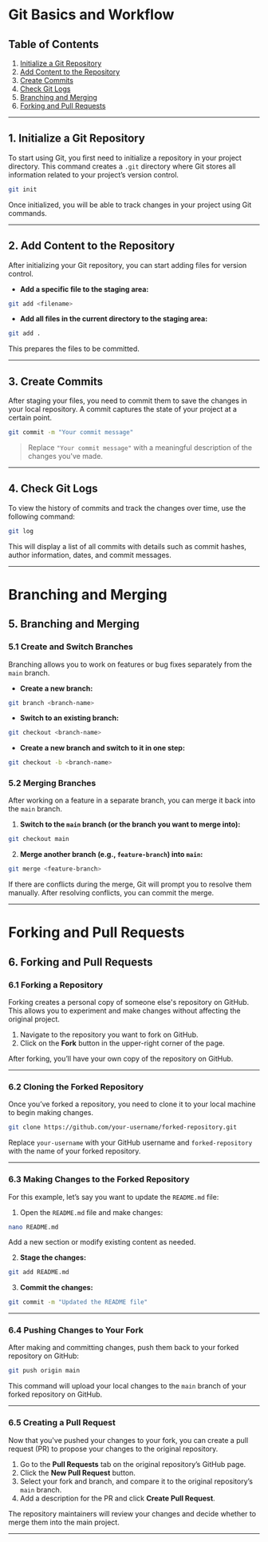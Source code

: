
# Git Basics and Workflow

## Table of Contents
1. [Initialize a Git Repository](#1-initialize-a-git-repository)
2. [Add Content to the Repository](#2-add-content-to-the-repository)
3. [Create Commits](#3-create-commits)
4. [Check Git Logs](#4-check-git-logs)
5. [Branching and Merging](#5-branching-and-merging)
6. [Forking and Pull Requests](#6-forking-and-pull-requests)

---

## 1. Initialize a Git Repository

To start using Git, you first need to initialize a repository in your project directory. This command creates a `.git` directory where Git stores all information related to your project’s version control.

```bash
git init
```

Once initialized, you will be able to track changes in your project using Git commands.

---

## 2. Add Content to the Repository

After initializing your Git repository, you can start adding files for version control.

- **Add a specific file to the staging area:**

```bash
git add <filename>
```

- **Add all files in the current directory to the staging area:**

```bash
git add .
```

This prepares the files to be committed.

---

## 3. Create Commits

After staging your files, you need to commit them to save the changes in your local repository. A commit captures the state of your project at a certain point.

```bash
git commit -m "Your commit message"
```

> Replace `"Your commit message"` with a meaningful description of the changes you've made.

---

## 4. Check Git Logs

To view the history of commits and track the changes over time, use the following command:

```bash
git log
```

This will display a list of all commits with details such as commit hashes, author information, dates, and commit messages.

---

# Branching and Merging

## 5. Branching and Merging

### 5.1 Create and Switch Branches

Branching allows you to work on features or bug fixes separately from the `main` branch.

- **Create a new branch:**

```bash
git branch <branch-name>
```

- **Switch to an existing branch:**

```bash
git checkout <branch-name>
```

- **Create a new branch and switch to it in one step:**

```bash
git checkout -b <branch-name>
```

### 5.2 Merging Branches

After working on a feature in a separate branch, you can merge it back into the `main` branch.

1. **Switch to the `main` branch (or the branch you want to merge into):**

```bash
git checkout main
```

2. **Merge another branch (e.g., `feature-branch`) into `main`:**

```bash
git merge <feature-branch>
```

If there are conflicts during the merge, Git will prompt you to resolve them manually. After resolving conflicts, you can commit the merge.

---

# Forking and Pull Requests

## 6. Forking and Pull Requests

### 6.1 Forking a Repository

Forking creates a personal copy of someone else's repository on GitHub. This allows you to experiment and make changes without affecting the original project.

1. Navigate to the repository you want to fork on GitHub.
2. Click on the **Fork** button in the upper-right corner of the page.

After forking, you’ll have your own copy of the repository on GitHub.

---

### 6.2 Cloning the Forked Repository

Once you’ve forked a repository, you need to clone it to your local machine to begin making changes.

```bash
git clone https://github.com/your-username/forked-repository.git
```

Replace `your-username` with your GitHub username and `forked-repository` with the name of your forked repository.

---

### 6.3 Making Changes to the Forked Repository

For this example, let’s say you want to update the `README.md` file:

1. Open the `README.md` file and make changes:

```bash
nano README.md
```

Add a new section or modify existing content as needed.

2. **Stage the changes:**

```bash
git add README.md
```

3. **Commit the changes:**

```bash
git commit -m "Updated the README file"
```

---

### 6.4 Pushing Changes to Your Fork

After making and committing changes, push them back to your forked repository on GitHub:

```bash
git push origin main
```

This command will upload your local changes to the `main` branch of your forked repository on GitHub.

---

### 6.5 Creating a Pull Request

Now that you've pushed your changes to your fork, you can create a pull request (PR) to propose your changes to the original repository.

1. Go to the **Pull Requests** tab on the original repository’s GitHub page.
2. Click the **New Pull Request** button.
3. Select your fork and branch, and compare it to the original repository’s `main` branch.
4. Add a description for the PR and click **Create Pull Request**.

The repository maintainers will review your changes and decide whether to merge them into the main project.

---

